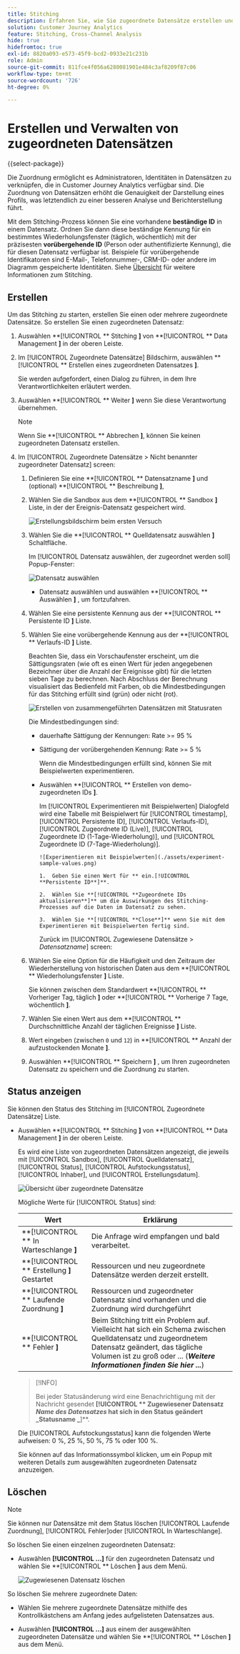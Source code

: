 ```yaml
---
title: Stitching
description: Erfahren Sie, wie Sie zugeordnete Datensätze erstellen und verwalten
solution: Customer Journey Analytics
feature: Stitching, Cross-Channel Analysis
hide: true
hidefromtoc: true
exl-id: 8820a093-e573-45f9-bcd2-0933e21c231b
role: Admin
source-git-commit: 811fce4f056a6280081901e484c3af8209f87c06
workflow-type: tm+mt
source-wordcount: '726'
ht-degree: 0%

---
```


# Erstellen und Verwalten von zugeordneten Datensätzen

{{select-package}}

Die Zuordnung ermöglicht es Administratoren, Identitäten in Datensätzen zu verknüpfen, die in Customer Journey Analytics verfügbar sind. Die Zuordnung von Datensätzen erhöht die Genauigkeit der Darstellung eines Profils, was letztendlich zu einer besseren Analyse und Berichterstellung führt.

Mit dem Stitching-Prozess können Sie eine vorhandene **beständige ID** in einem Datensatz. Ordnen Sie dann diese beständige Kennung für ein bestimmtes Wiederholungsfenster (täglich, wöchentlich) mit der präzisesten **vorübergehende ID** (Person oder authentifizierte Kennung), die für diesen Datensatz verfügbar ist. Beispiele für vorübergehende Identifikatoren sind E-Mail-, Telefonnummer-, CRM-ID- oder andere im Diagramm gespeicherte Identitäten. Siehe [Übersicht](overview.md) für weitere Informationen zum Stitching.

## Erstellen

Um das Stitching zu starten, erstellen Sie einen oder mehrere zugeordnete Datensätze. So erstellen Sie einen zugeordneten Datensatz:

1. Auswählen **[!UICONTROL ** Stitching **]** von **[!UICONTROL ** Data Management **]** in der oberen Leiste.

2. Im [!UICONTROL Zugeordnete Datensätze] Bildschirm, auswählen **[!UICONTROL ** Erstellen eines zugeordneten Datensatzes **]**.

   Sie werden aufgefordert, einen Dialog zu führen, in dem Ihre Verantwortlichkeiten erläutert werden.

3. Auswählen **[!UICONTROL ** Weiter **]** wenn Sie diese Verantwortung übernehmen.

   >[!NOTE]
   >
   >    Wenn Sie **[!UICONTROL ** Abbrechen **]**, können Sie keinen zugeordneten Datensatz erstellen.

4. Im [!UICONTROL Zugeordnete Datensätze > Nicht benannter zugeordneter Datensatz] screen:

   1. Definieren Sie eine **[!UICONTROL ** Datensatzname **]** und (optional) **[!UICONTROL ** Beschreibung **]**,

   2. Wählen Sie die Sandbox aus dem **[!UICONTROL ** Sandbox **]** Liste, in der der Ereignis-Datensatz gespeichert wird.

      ![Erstellungsbildschirm beim ersten Versuch](./assets/create-initial.png)

   3. Wählen Sie die **[!UICONTROL ** Quelldatensatz auswählen **]** Schaltfläche.

      Im [!UICONTROL Datensatz auswählen, der zugeordnet werden soll] Popup-Fenster:

      ![Datensatz auswählen](./assets/select-one-dataset.png)

      - Datensatz auswählen und auswählen **[!UICONTROL ** Auswählen **]** , um fortzufahren.

   4. Wählen Sie eine persistente Kennung aus der **[!UICONTROL ** Persistente ID **]** Liste.

   5. Wählen Sie eine vorübergehende Kennung aus der **[!UICONTROL ** Verlaufs-ID **]** Liste.

      Beachten Sie, dass ein Vorschaufenster erscheint, um die Sättigungsraten (wie oft es einen Wert für jeden angegebenen Bezeichner über die Anzahl der Ereignisse gibt) für die letzten sieben Tage zu berechnen. Nach Abschluss der Berechnung visualisiert das Bedienfeld mit Farben, ob die Mindestbedingungen für das Stitching erfüllt sind (grün) oder nicht (rot).

      ![Erstellen von zusammengeführten Datensätzen mit Statusraten](./assets/create-before-experimenting.png)

      Die Mindestbedingungen sind:

      - dauerhafte Sättigung der Kennungen: Rate >= 95 %

      - Sättigung der vorübergehenden Kennung: Rate >= 5 %

        Wenn die Mindestbedingungen erfüllt sind, können Sie mit Beispielwerten experimentieren.

      - Auswählen **[!UICONTROL ** Erstellen von demo-zugeordneten IDs **]**.

        Im [!UICONTROL Experimentieren mit Beispielwerten] Dialogfeld wird eine Tabelle mit Beispielwert für [!UICONTROL timestamp], [!UICONTROL Persistente ID], [!UICONTROL Verlaufs-ID], [!UICONTROL Zugeordnete ID (Live)], [!UICONTROL Zugeordnete ID (1-Tage-Wiederholung)], und [!UICONTROL Zugeordnete ID (7-Tage-Wiederholung)].

            ![Experimentieren mit Beispielwerten](./assets/experiment-sample-values.png)
            
            1.  Geben Sie einen Wert für ** ein.[!UICONTROL **Persistente ID**]**.
            
            2.  Wählen Sie **[!UICONTROL **Zugeordnete IDs aktualisieren**]** um die Auswirkungen des Stitching-Prozesses auf die Daten im Datensatz zu sehen.
            
            3.  Wählen Sie **[!UICONTROL **Close**]** wenn Sie mit dem Experimentieren mit Beispielwerten fertig sind.
        

        Zurück im [!UICONTROL Zugewiesene Datensätze > _Datensatzname_] screen:

   6. Wählen Sie eine Option für die Häufigkeit und den Zeitraum der Wiederherstellung von historischen Daten aus dem **[!UICONTROL ** Wiederholungsfenster **]** Liste.

      Sie können zwischen dem Standardwert **[!UICONTROL ** Vorheriger Tag, täglich **]** oder **[!UICONTROL ** Vorherige 7 Tage, wöchentlich **]**.

   7. Wählen Sie einen Wert aus dem **[!UICONTROL ** Durchschnittliche Anzahl der täglichen Ereignisse **]** Liste.

   8. Wert eingeben (zwischen `0` und `12`) in **[!UICONTROL ** Anzahl der aufzustockenden Monate **]**.

   9. Auswählen **[!UICONTROL ** Speichern **]** , um Ihren zugeordneten Datensatz zu speichern und die Zuordnung zu starten.

## Status anzeigen

Sie können den Status des Stitching im [!UICONTROL Zugeordnete Datensätze] Liste.

- Auswählen **[!UICONTROL ** Stitching **]** von **[!UICONTROL ** Data Management **]** in der oberen Leiste.

  Es wird eine Liste von zugeordneten Datensätzen angezeigt, die jeweils mit [!UICONTROL Sandbox], [!UICONTROL Quelldatensatz], [!UICONTROL Status], [!UICONTROL Aufstockungsstatus], [!UICONTROL Inhaber], und [!UICONTROL Erstellungsdatum].

  ![Übersicht über zugeordnete Datensätze](./assets/overview-stitched-datasetts.png)

  Mögliche Werte für [!UICONTROL Status] sind:

  | Wert | Erklärung |
  |-----|-----|
  | **[!UICONTROL ** In Warteschlange **]** | Die Anfrage wird empfangen und bald verarbeitet. |
  | **[!UICONTROL ** Erstellung **]** Gestartet | Ressourcen und neu zugeordnete Datensätze werden derzeit erstellt. |
  | **[!UICONTROL ** Laufende Zuordnung **]** | Ressourcen und zugeordneter Datensatz sind vorhanden und die Zuordnung wird durchgeführt |
  | **[!UICONTROL ** Fehler **]** | Beim Stitching tritt ein Problem auf. Vielleicht hat sich ein Schema zwischen Quelldatensatz und zugeordnetem Datensatz geändert, das tägliche Volumen ist zu groß oder ... (_**Weitere Informationen finden Sie hier ...**_) |

  >[!INFO]
  >
  >    Bei jeder Statusänderung wird eine Benachrichtigung mit der Nachricht gesendet **[!UICONTROL ** Zugewiesener Datensatz _Name des Datensatzes_ hat sich in den Status geändert _Statusname _**]**.


  Die [!UICONTROL Aufstockungsstatus] kann die folgenden Werte aufweisen: 0 %, 25 %, 50 %, 75 % oder 100 %.

  Sie können auf das Informationssymbol klicken, um ein Popup mit weiteren Details zum ausgewählten zugeordneten Datensatz anzuzeigen.


## Löschen

>[!NOTE]
>
>Sie können nur Datensätze mit dem Status löschen [!UICONTROL Laufende Zuordnung], [!UICONTROL Fehler]oder [!UICONTROL In Warteschlange].


So löschen Sie einen einzelnen zugeordneten Datensatz:

- Auswählen **[!UICONTROL **...**]** für den zugeordneten Datensatz und wählen Sie **[!UICONTROL ** Löschen **]** aus dem Menü.

  ![Zugewiesenen Datensatz löschen](./assets/delete-stitched-dataset.png)

So löschen Sie mehrere zugeordnete Daten:

- Wählen Sie mehrere zugeordnete Datensätze mithilfe des Kontrollkästchens am Anfang jedes aufgelisteten Datensatzes aus.

- Auswählen **[!UICONTROL **...**]** aus einem der ausgewählten zugeordneten Datensätze und wählen Sie **[!UICONTROL ** Löschen **]** aus dem Menü.
